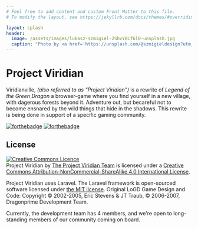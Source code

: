 ```yaml
---
# Feel free to add content and custom Front Matter to this file.
# To modify the layout, see https://jekyllrb.com/docs/themes/#overriding-theme-defaults

layout: splash
header:
  image: /assets/images/lukasz-szmigiel-2ShvY8Lf6l0-unsplash.jpg
  caption: "Photo by <a href='https://unsplash.com/@szmigieldesign?utm_source=unsplash&utm_medium=referral&utm_content=creditCopyText'>Lukasz Szmigiel</a> on <a href='https://unsplash.com/?utm_source=unsplash&utm_medium=referral&utm_content=creditCopyText'>Unsplash</a>"
---
```


# Project Viridian

Viridianville, _(also referred to as "Project Viridian")_ is a rewrite of _Legend of the Green Dragon_ a browser-game where you find yourself in a new village, with dagerous forests beyond it. Adventure out, but becareful not to become ensnared by the wild things that hide in the shadows. This rewrite is being done in support of a specific gaming community.

[![forthebadge](https://forthebadge.com/images/badges/ages-18.svg)](https://forthebadge.com)
[![forthebadge](https://forthebadge.com/images/badges/built-with-love.svg)](https://forthebadge.com)

## License

<a rel="license" href="http://creativecommons.org/licenses/by-nc-sa/4.0/"><img alt="Creative Commons Licence" style="border-width:0" src="https://i.creativecommons.org/l/by-nc-sa/4.0/88x31.png" /></a><br /><span xmlns:dct="http://purl.org/dc/terms/" href="http://purl.org/dc/dcmitype/InteractiveResource" property="dct:title" rel="dct:type">Project Viridian</span> by <a xmlns:cc="http://creativecommons.org/ns#" href="http://viridianville.github.io" property="cc:attributionName" rel="cc:attributionURL">The Project Viridian Team</a> is licensed under a <a rel="license" href="http://creativecommons.org/licenses/by-nc-sa/4.0/">Creative Commons Attribution-NonCommercial-ShareAlike 4.0 International License</a>.

Project Viridian uses Laravel. The Laravel framework is open-sourced software licensed under [the MIT license](https://opensource.org/licenses/MIT). Original LoGD Game Design and Code: Copyright © 2002-2005, Eric Stevens & JT Traub, © 2006-2007, Dragonprime Development Team.

Currently, the development team has 4 members, and we're open to long-standing members of our community coming on board.

